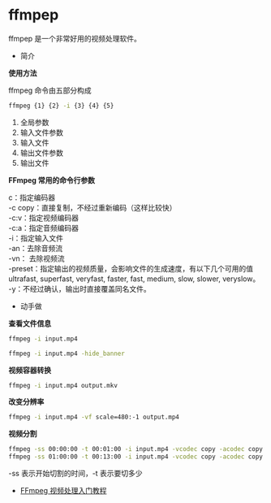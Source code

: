 # ffmpep

ffmpep 是一个非常好用的视频处理软件。

- 简介

**使用方法**

ffmpeg 命令由五部分构成

```bash
ffmpeg {1} {2} -i {3} {4} {5}
```

1. 全局参数
2. 输入文件参数
3. 输入文件
4. 输出文件参数
5. 输出文件

**FFmpeg 常用的命令行参数**


c：指定编码器  
-c copy：直接复制，不经过重新编码（这样比较快）  
-c:v：指定视频编码器  
-c:a：指定音频编码器  
-i：指定输入文件  
-an：去除音频流  
-vn： 去除视频流  
-preset：指定输出的视频质量，会影响文件的生成速度，有以下几个可用的值 ultrafast, superfast, veryfast, faster, fast, medium, slow, slower, veryslow。  
-y：不经过确认，输出时直接覆盖同名文件。


- 动手做

**查看文件信息**

```bash
ffmpeg -i input.mp4
```

```bash
ffmpeg -i input.mp4 -hide_banner
```

**视频容器转换**

```bash
ffmpeg -i input.mp4 output.mkv
```

**改变分辨率**

```bash
ffmpeg -i input.mp4 -vf scale=480:-1 output.mp4
```

**视频分割**

```bash
ffmpeg -ss 00:00:00 -t 00:01:00 -i input.mp4 -vcodec copy -acodec copy output.mp4
ffmpeg -ss 01:00:00 -t 00:13:00 -i input.mp4 -vcodec copy -acodec copy output.mp4
```

-ss 表示开始切割的时间，-t 表示要切多少


- [FFmpeg 视频处理入门教程](https://www.ruanyifeng.com/blog/2020/01/ffmpeg.html)